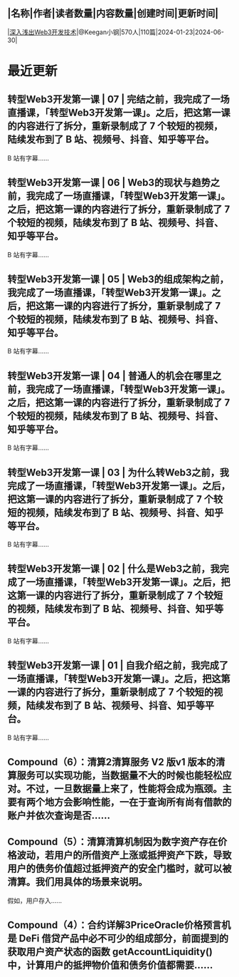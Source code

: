|名称|作者|读者数量|内容数量|创建时间|更新时间|
---
|[深入浅出Web3开发技术](https://xiaobot.net/p/web3dev?refer=0b133df9-27dc-423b-8101-639049001c13)|@Keegan小钢|570人|110篇|2024-01-23|2024-06-30|

# 最近更新
## 转型Web3开发第一课 | 07 | 完结之前，我完成了一场直播课，「转型Web3开发第一课」。之后，把这第一课的内容进行了拆分，重新录制成了 7 个较短的视频，陆续发布到了 B 站、视频号、抖音、知乎等平台。
B 站有字幕......
## 转型Web3开发第一课 | 06 | Web3的现状与趋势之前，我完成了一场直播课，「转型Web3开发第一课」。之后，把这第一课的内容进行了拆分，重新录制成了 7 个较短的视频，陆续发布到了 B 站、视频号、抖音、知乎等平台。
B 站有字幕......
## 转型Web3开发第一课 | 05 | Web3的组成架构之前，我完成了一场直播课，「转型Web3开发第一课」。之后，把这第一课的内容进行了拆分，重新录制成了 7 个较短的视频，陆续发布到了 B 站、视频号、抖音、知乎等平台。
B 站有字幕......
## 转型Web3开发第一课 | 04 | 普通人的机会在哪里之前，我完成了一场直播课，「转型Web3开发第一课」。之后，把这第一课的内容进行了拆分，重新录制成了 7 个较短的视频，陆续发布到了 B 站、视频号、抖音、知乎等平台。
B 站有字幕......
## 转型Web3开发第一课 | 03 | 为什么转Web3之前，我完成了一场直播课，「转型Web3开发第一课」。之后，把这第一课的内容进行了拆分，重新录制成了 7 个较短的视频，陆续发布到了 B 站、视频号、抖音、知乎等平台。
B 站有字幕......
## 转型Web3开发第一课 | 02 | 什么是Web3之前，我完成了一场直播课，「转型Web3开发第一课」。之后，把这第一课的内容进行了拆分，重新录制成了 7 个较短的视频，陆续发布到了 B 站、视频号、抖音、知乎等平台。
B 站有字幕......
## 转型Web3开发第一课 | 01 | 自我介绍之前，我完成了一场直播课，「转型Web3开发第一课」。之后，把这第一课的内容进行了拆分，重新录制成了 7 个较短的视频，陆续发布到了 B 站、视频号、抖音、知乎等平台。
B 站有字幕......
## Compound（6）：清算2清算服务 V2 版v1 版本的清算服务可以实现功能，当数据量不大的时候也能轻松应对。不过，一旦数据量上来了，性能将会成为瓶颈。主要有两个地方会影响性能，一在于查询所有尚有借款的账户并依次查询是否......
## Compound（5）：清算清算机制因为数字资产存在价格波动，若用户的所借资产上涨或抵押资产下跌，导致用户的债务价值超过抵押资产的安全门槛时，就可以被清算。我们用具体的场景来说明。

假如，用户存入......
## Compound（4）：合约详解3PriceOracle价格预言机是 DeFi 借贷产品中必不可少的组成部分，前面提到的获取用户资产状态的函数 getAccountLiquidity() 中，计算用户的抵押物价值和债务价值都需要......

